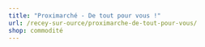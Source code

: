 ```yaml
---
title: "Proximarché - De tout pour vous !"
url: /recey-sur-ource/proximarche-de-tout-pour-vous/
shop: commodité
---
```

